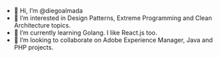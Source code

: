 - 👋 Hi, I’m @diegoalmada
- 👀 I’m interested in Design Patterns, Extreme Programming and Clean Architecture topics.
- 🌱 I’m currently learning Golang. I like React.js too. 
- 💞️ I’m looking to collaborate on Adobe Experience Manager, Java and PHP projects.

<!---
diegoalmada/diegoalmada is a ✨ special ✨ repository because its `README.md` (this file) appears on your GitHub profile.
You can click the Preview link to take a look at your changes.
--->
